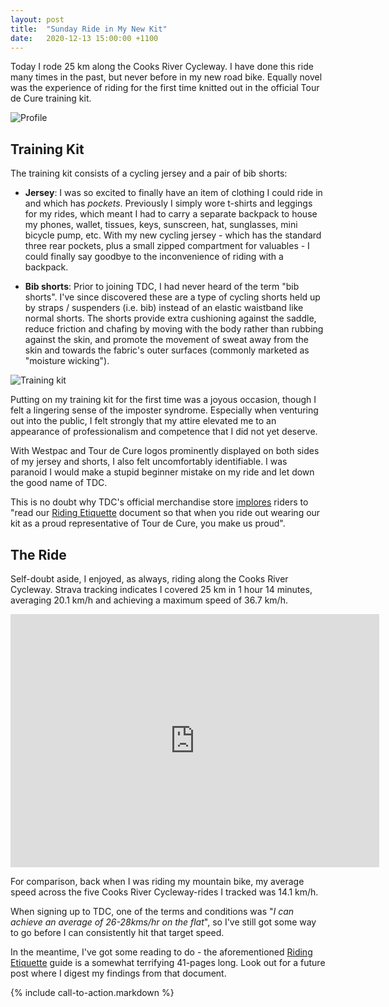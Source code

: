 ```yaml
---
layout: post
title:  "Sunday Ride in My New Kit"
date:   2020-12-13 15:00:00 +1100
---
```


Today I rode 25 km along the Cooks River Cycleway. I have done this ride many times in the past, but never before in my new road bike. Equally novel was the experience of riding for the first time knitted out in the official Tour de Cure training kit.

![Profile]({{site.baseurl}}/images/profile.JPG)


## Training Kit

The training kit consists of a cycling jersey and a pair of bib shorts:

- **Jersey**: I was so excited to finally have an item of clothing I could ride in and which has _pockets_. Previously I simply wore t-shirts and leggings for my rides, which meant I had to carry a separate backpack to house my phones, wallet, tissues, keys, sunscreen, hat, sunglasses, mini bicycle pump, etc. With my new cycling jersey - which has the standard three rear pockets, plus a small zipped compartment for valuables - I could finally say goodbye to the inconvenience of riding with a backpack.

- **Bib shorts**: Prior to joining TDC, I had never heard of the term "bib shorts". I've since discovered these are a type of cycling shorts held up by straps / suspenders (i.e. bib) instead of an elastic waistband like normal shorts. The shorts provide extra cushioning against the saddle, reduce friction and chafing by moving with the body rather than rubbing against the skin, and promote the movement of sweat away from the skin and towards the fabric's outer surfaces (commonly marketed as "moisture wicking").

![Training kit]({{site.baseurl}}/images/training-kit.png)

Putting on my training kit for the first time was a joyous occasion, though I felt a lingering sense of the imposter syndrome. Especially when venturing out into the public, I felt strongly that my attire elevated me to an appearance of professionalism and competence that I did not yet deserve.

With Westpac and Tour de Cure logos prominently displayed on both sides of my jersey and shorts, I also felt uncomfortably identifiable. I was paranoid I would make a stupid beginner mistake on my ride and let down the good name of TDC.

This is no doubt why TDC's official merchandise store [implores](https://tdc.champ-sys.com.au/) riders to "read our [Riding Etiquette](https://tourdecure.com.au/media/1049/tdc-etiquette-guide.pdf) document so that when you ride out wearing our kit as a proud representative of Tour de Cure, you make us proud".


## The Ride

Self-doubt aside, I enjoyed, as always, riding along the Cooks River Cycleway. Strava tracking indicates I covered 25 km in 1 hour 14 minutes, averaging 20.1 km/h and achieving a maximum speed of 36.7 km/h.

<div class='frame-wrapper'>
    <iframe height='405' width='590' frameborder='0' allowtransparency='true' scrolling='no' src='https://www.strava.com/activities/4465031895/embed/589c03a74d9fc74cdd0c79cd19d87e6b9b0830d0'></iframe>
</div>

For comparison, back when I was riding my mountain bike, my average speed across the five Cooks River Cycleway-rides I tracked was 14.1 km/h.

When signing up to TDC, one of the terms and conditions was "_I can achieve an average of 26-28kms/hr on the flat_", so I've still got some way to go before I can consistently hit that target speed.

In the meantime, I've got some reading to do - the aforementioned [Riding Etiquette](https://tourdecure.com.au/media/1049/tdc-etiquette-guide.pdf) guide is a somewhat terrifying 41-pages long. Look out for a future post where I digest my findings from that document.

{% include call-to-action.markdown %}
